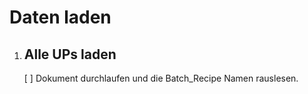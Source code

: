 # Daten laden

1. ## Alle UPs laden
    [ ] Dokument durchlaufen und die Batch_Recipe Namen rauslesen.
